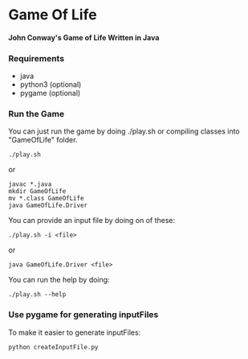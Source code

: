 # Game Of Life

#### John Conway's Game of Life Written in Java

### Requirements

- java
- python3 (optional)
- pygame (optional)

### Run the Game

You can just run the game by doing ./play.sh or compiling classes into
"GameOfLife" folder.

`./play.sh`

or

```
javac *.java
mkdir GameOfLife
mv *.class GameOfLife
java GameOfLife.Driver
```

You can provide an input file by doing on of these:

`./play.sh -i <file>`

or

`java GameOfLife.Driver <file>`

You can run the help by doing:

`./play.sh --help`

### Use pygame for generating inputFiles

To make it easier to generate inputFiles:

`python createInputFile.py`
